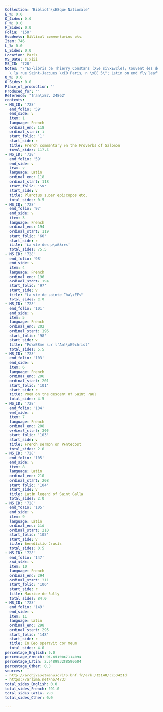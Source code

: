 ```yaml
---
Collection: "Biblioth\xE8que Nationale"
E_%: 0.0
E_Sides: 0.0
F_%: 0.0
F_Sides: 0.0
Folia: '150'
Headnote: Biblical commentaries etc.
Item: 746
L_%: 0.0
L_Sides: 0.0
Location: Paris
MS_Date: s.xiii
MS_ID: '728'
Notes: "\"Ex-libris de Thierry Constans (XVe si\xE8cle); Couvent des dominicains de\
  \ la rue Saint-Jacques \xE0 Paris, n \xB0 5\"; Latin on end fly leaf"
O_%: 0.0
O_Sides: 0.0
Place_of_production: ''
Produced_for: ''
Reference: "fran\xE7. 24862"
contents:
- MS_ID: '728'
  end_folio: '59'
  end_side: v
  item: 1
  language: French
  ordinal_end: 118
  ordinal_start: 1
  start_folio: '1'
  start_side: r
  title: French commentary on the Proverbs of Salomon
  total_sides: 117.5
- MS_ID: '728'
  end_folio: '59'
  end_side: v
  item: 2
  language: Latin
  ordinal_end: 118
  ordinal_start: 118
  start_folio: '59'
  start_side: v
  title: Planctus super episcopos etc.
  total_sides: 0.5
- MS_ID: '728'
  end_folio: '97'
  end_side: v
  item: 3
  language: French
  ordinal_end: 194
  ordinal_start: 119
  start_folio: '60'
  start_side: r
  title: "La vie des p\xE8res"
  total_sides: 75.5
- MS_ID: '728'
  end_folio: '98'
  end_side: v
  item: 4
  language: French
  ordinal_end: 196
  ordinal_start: 194
  start_folio: '97'
  start_side: v
  title: "La vie de sainte Tha\xEFs"
  total_sides: 2.0
- MS_ID: '728'
  end_folio: '101'
  end_side: v
  item: 5
  language: French
  ordinal_end: 202
  ordinal_start: 196
  start_folio: '98'
  start_side: v
  title: "Po\xE8me sur l'Ant\xE9christ"
  total_sides: 5.5
- MS_ID: '728'
  end_folio: '103'
  end_side: v
  item: 6
  language: French
  ordinal_end: 206
  ordinal_start: 201
  start_folio: '101'
  start_side: r
  title: Poem on the descent of Saint Paul
  total_sides: 4.5
- MS_ID: '728'
  end_folio: '104'
  end_side: v
  item: 7
  language: French
  ordinal_end: 208
  ordinal_start: 206
  start_folio: '103'
  start_side: v
  title: French sermon on Pentecost
  total_sides: 2.0
- MS_ID: '728'
  end_folio: '105'
  end_side: v
  item: 8
  language: Latin
  ordinal_end: 210
  ordinal_start: 208
  start_folio: '104'
  start_side: v
  title: Latin legend of Saint Galla
  total_sides: 2.0
- MS_ID: '728'
  end_folio: '105'
  end_side: v
  item: 9
  language: Latin
  ordinal_end: 210
  ordinal_start: 210
  start_folio: '105'
  start_side: v
  title: Benedictio Crucis
  total_sides: 0.5
- MS_ID: '728'
  end_folio: '147'
  end_side: v
  item: 10
  language: French
  ordinal_end: 294
  ordinal_start: 211
  start_folio: '106'
  start_side: r
  title: Maurice de Sully
  total_sides: 84.0
- MS_ID: '728'
  end_folio: '149'
  end_side: v
  item: 11
  language: Latin
  ordinal_end: 298
  ordinal_start: 295
  start_folio: '148'
  start_side: r
  title: In Deo speravit cor meum
  total_sides: 4.0
percentage_English: 0.0
percentage_French: 97.6510067114094
percentage_Latin: 2.348993288590604
percentage_Other: 0.0
sources:
- http://archivesetmanuscrits.bnf.fr/ark:/12148/cc53421d
- https://arlima.net/no/4733
total_sides_English: 0.0
total_sides_French: 291.0
total_sides_Latin: 7.0
total_sides_Other: 0.0

---
```

